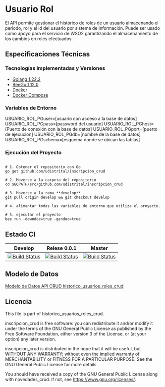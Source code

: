 # Usuario Rol
El API permite gestionar el histórico de roles de un usuario almacenando el periodo, rol y el id del usuario por sistema de información.
Puede ser usado como apoyo para el servicio de WSO2 garantizando el almacenamiento de los cambios en roles efectuados.

## Especificaciones Técnicas

### Tecnologías Implementadas y Versiones
* [Golang 1.22.2](https://github.com/udistrital/introduccion_oas/blob/master/instalacion_de_herramientas/golang.md)
* [BeeGo 1.12.0](https://github.com/udistrital/introduccion_oas/blob/master/instalacion_de_herramientas/beego.md)
* [Docker](https://docs.docker.com/engine/install/ubuntu/)
* [Docker Compose](https://docs.docker.com/compose/)

### Variables de Entorno

USUARIO_ROL_PGuser=[usuario con acceso a la base de datos]
USUARIO_ROL_PGpass=[password del usuario]
USUARIO_ROL_PGhost=[Puerto de conexión con la base de datos]
USUARIO_ROL_PGport=[puerto de ejecucion]
USUARIO_ROL_PGdb=[nombre de la base de datos]
USUARIO_ROL_PGschema=[esquema donde se ubican las tablas]

### Ejecución del Proyecto
```shel

# 1. Obtener el repositorio con Go
go get github.com/udistrital/inscripcion_crud

# 2. Moverse a la carpeta del repositorio
cd $GOPATH/src/github.com/udistrital/inscripcion_crud

# 3. Moverse a la rama **develop**
git pull origin develop && git checkout develop

# 4. alimentar todas las variables de entorno que utiliza el proyecto.

# 5. ejecutar el proyecto
bee run -downdoc=true -gendoc=true 
```
## Estado CI

| Develop | Relese 0.0.1 | Master |
| -- | -- | -- |
| [![Build Status](https://hubci.portaloas.udistrital.edu.co/api/badges/udistrital/historico_usuarios_roles_crud/status.svg?ref=refs/heads/develop)](https://hubci.portaloas.udistrital.edu.co/udistrital/historico_usuarios_roles_crud/) | [![Build Status](https://hubci.portaloas.udistrital.edu.co/api/badges/udistrital/historico_usuarios_roles_crud/status.svg?ref=refs/heads/release/0.0.1)](https://hubci.portaloas.udistrital.edu.co/udistrital/historico_usuarios_roles_crud/) | [![Build Status](https://hubci.portaloas.udistrital.edu.co/api/badges/udistrital/historico_usuarios_roles_crud/status.svg)](https://hubci.portaloas.udistrital.edu.co/udistrital/historico_usuarios_roles_crud/) |

## Modelo de Datos

[Modelo de Datos API CRUD historico_usuarios_roles_crud](./docs/usuarios%20y%20roles%20V6.drawio.png)


## Licencia

This file is part of historico_usuarios_roles_crud.

inscripcion_crud is free software: you can redistribute it and/or modify it under the terms of the GNU General Public License as published by the Free Software Foundation, either version 3 of the License, or (at your option) any later version.

inscripcion_crud is distributed in the hope that it will be useful, but WITHOUT ANY WARRANTY; without even the implied warranty of MERCHANTABILITY or FITNESS FOR A PARTICULAR PURPOSE. See the GNU General Public License for more details.

You should have received a copy of the GNU General Public License along with novedades_crud. If not, see https://www.gnu.org/licenses/.
